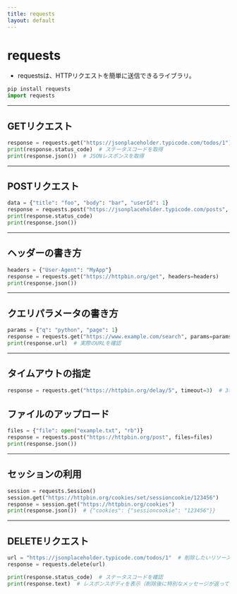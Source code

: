 ```yaml
---
title: requests
layout: default
---
```


# requests <a id="top" data-name="TOP"></a>

- requestsは、HTTPリクエストを簡単に送信できるライブラリ。

```python
pip install requests
import requests
```

---

## GETリクエスト

```python
response = requests.get("https://jsonplaceholder.typicode.com/todos/1")
print(response.status_code)  # ステータスコードを取得
print(response.json())  # JSONレスポンスを取得
```

---

## POSTリクエスト

```python
data = {"title": "foo", "body": "bar", "userId": 1}
response = requests.post("https://jsonplaceholder.typicode.com/posts", json=data)
print(response.status_code)
print(response.json())
```

---

## ヘッダーの書き方

```python
headers = {"User-Agent": "MyApp"}
response = requests.get("https://httpbin.org/get", headers=headers)
print(response.json())
```

---

## クエリパラメータの書き方

```python
params = {"q": "python", "page": 1}
response = requests.get("https://www.example.com/search", params=params)
print(response.url)  # 実際のURLを確認
```

---

## タイムアウトの指定

```python
response = requests.get("https://httpbin.org/delay/5", timeout=3)  # 3秒でタイムアウト
```

## ファイルのアップロード

```python
files = {"file": open("example.txt", "rb")}
response = requests.post("https://httpbin.org/post", files=files)
print(response.json())
```

---

## セッションの利用

```python
session = requests.Session()
session.get("https://httpbin.org/cookies/set/sessioncookie/123456")
response = session.get("https://httpbin.org/cookies")
print(response.json())  # {"cookies": {"sessioncookie": "123456"}}
```

---

## DELETEリクエスト

```python
url = "https://jsonplaceholder.typicode.com/todos/1"  # 削除したいリソースのURL
response = requests.delete(url)

print(response.status_code)  # ステータスコードを確認
print(response.text)  # レスポンスボディを表示（削除後に特別なメッセージが返ってくる場合もあります）
```
